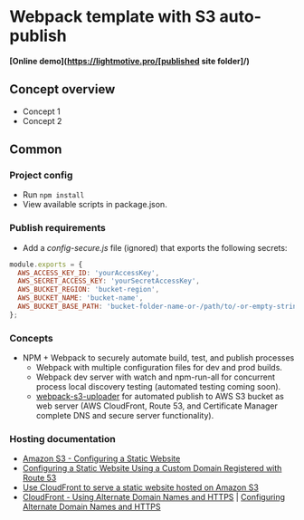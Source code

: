 # Webpack template with S3 auto-publish

**[Online demo](https://lightmotive.pro/[published site folder]/)**

## Concept overview

* Concept 1
* Concept 2

## Common

### Project config
* Run `npm install`
* View available scripts in package.json.

### Publish requirements
* Add a *config-secure.js* file (ignored) that exports the following secrets:
```javascript
module.exports = {
  AWS_ACCESS_KEY_ID: 'yourAccessKey',
  AWS_SECRET_ACCESS_KEY: 'yourSecretAccessKey',
  AWS_BUCKET_REGION: 'bucket-region',
  AWS_BUCKET_NAME: 'bucket-name',
  AWS_BUCKET_BASE_PATH: 'bucket-folder-name-or-/path/to/-or-empty-string'
};
```

### Concepts
* NPM + Webpack to securely automate build, test, and publish processes
  * Webpack with multiple configuration files for dev and prod builds.
  * Webpack dev server with watch and npm-run-all for concurrent process local discovery testing (automated testing coming soon).
  * [webpack-s3-uploader](https://www.npmjs.com/package/webpack-s3-uploader) for automated publish to AWS S3 bucket as web server (AWS CloudFront, Route 53, and Certificate Manager complete DNS and secure server functionality).

### Hosting documentation

* [Amazon S3 - Configuring a Static Website](https://docs.aws.amazon.com/AmazonS3/latest/dev/HostingWebsiteOnS3Setup.html)
* [Configuring a Static Website Using a Custom Domain Registered with Route 53](https://docs.aws.amazon.com/AmazonS3/latest/dev/website-hosting-custom-domain-walkthrough.html)
* [Use CloudFront to serve a static website hosted on Amazon S3](https://aws.amazon.com/premiumsupport/knowledge-center/cloudfront-serve-static-website/)
* [CloudFront - Using Alternate Domain Names and HTTPS](https://docs.aws.amazon.com/AmazonCloudFront/latest/DeveloperGuide/using-https-alternate-domain-names.html) | [Configuring Alternate Domain Names and HTTPS](https://docs.aws.amazon.com/AmazonCloudFront/latest/DeveloperGuide/cnames-and-https-procedures.html)